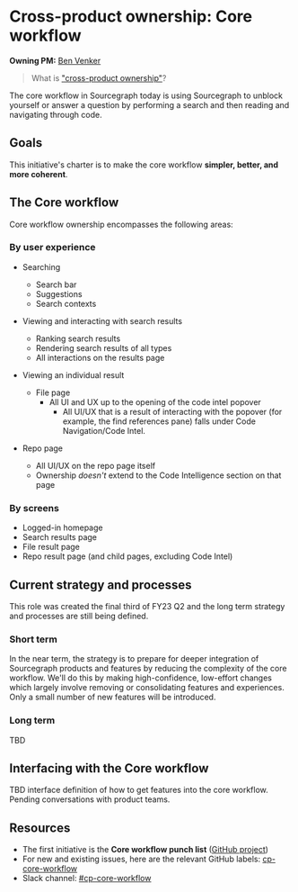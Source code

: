 # Cross-product ownership: Core workflow
**Owning PM:** [Ben Venker](../../team/index#ben-venker)

> What is ["cross-product ownership"]()?

The core workflow in Sourcegraph today is using Sourcegraph to unblock yourself or answer a question by performing a search and then reading and navigating through code.

## Goals
This initiative's charter is to make the core workflow **simpler, better, and more coherent**.

## The Core workflow
Core workflow ownership encompasses the following areas:

### By user experience
- Searching
  - Search bar
  - Suggestions
  - Search contexts

- Viewing and interacting with search results
  - Ranking search results
  - Rendering search results of all types
  - All interactions on the results page

- Viewing an individual result
  - File page
    - All UI and UX up to the opening of the code intel popover
      - All UI/UX that is a result of interacting with the popover (for example, the find references pane) falls under Code Navigation/Code Intel.

- Repo page
  - All UI/UX on the repo page itself
  - Ownership *doesn't* extend to the Code Intelligence section on that page

### By screens
- Logged-in homepage
- Search results page
- File result page
- Repo result page (and child pages, excluding Code Intel)

## Current strategy and processes
This role was created the final third of FY23 Q2 and the long term strategy and processes are still being defined.

### Short term
In the near term, the strategy is to prepare for deeper integration of Sourcegraph products and features by reducing the complexity of the core workflow. We'll do this by making high-confidence, low-effort changes which largely involve removing or consolidating features and experiences. Only a small number of new features will be introduced.

### Long term
TBD

###

## Interfacing with the Core workflow
TBD interface definition of how to get features into the core workflow. Pending conversations with product teams.

## Resources
- The first initiative is the **Core workflow punch list** ([GitHub project](https://github.com/orgs/sourcegraph/projects/271/views/1))
- For new and existing issues, here are the relevant GitHub labels: [cp-core-workflow](https://github.com/sourcegraph/sourcegraph/issues?q=is%3Aissue+is%3Aopen+label%3Acp-core-workflow)
- Slack channel: [#cp-core-workflow](https://sourcegraph.slack.com/archives/C03N0HGN069)



